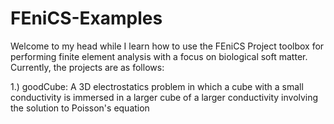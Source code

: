 # FEniCS-Examples
Welcome to my head while I learn how to use the FEniCS Project toolbox for performing finite element analysis with a focus on biological soft matter. Currently, the projects are as follows:

1.) goodCube: A 3D electrostatics problem in which a cube with a small conductivity is immersed in a larger cube of a larger conductivity               involving the solution to Poisson's equation
